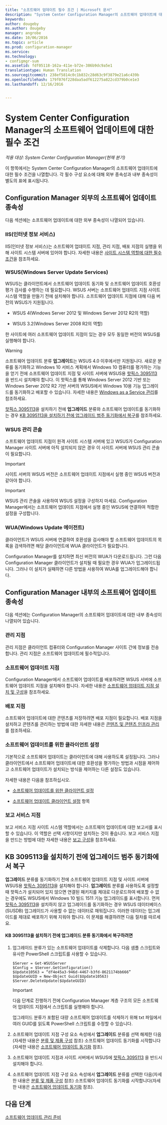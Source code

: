 ```yaml
---
title: "소프트웨어 업데이트 필수 조건 | Microsoft 문서"
description: "System Center Configuration Manager의 소프트웨어 업데이트에 대한 필수 조건에 대해 알아봅니다."
keywords: 
author: dougeby
ms.author: dougeby
manager: angrobe
ms.date: 10/06/2016
ms.topic: article
ms.prod: configuration-manager
ms.service: 
ms.technology:
- configmgr-sum
ms.assetid: fdf05118-162a-411e-b72e-386b9dc9a5e1
translationtype: Human Translation
ms.sourcegitcommit: 238ef5814c0c1b832c28d63c9f3879e21a6c439b
ms.openlocfilehash: 179f076f228daa5adf612275a822cd379b0ce1e3
ms.lasthandoff: 12/16/2016


---
```


# <a name="prerequisites-for-software-updates-in-system-center-configuration-manager"></a>System Center Configuration Manager의 소프트웨어 업데이트에 대한 필수 조건

*적용 대상: System Center Configuration Manager(현재 분기)*

이 항목에서는 System Center Configuration Manager의 소프트웨어 업데이트에 대한 필수 조건을 나열합니다. 각 필수 구성 요소에 대해 외부 종속성과 내부 종속성이 별도의 표에 표시됩니다.  

## <a name="software-update-dependencies-external-to-configuration-manager"></a>Configuration Manager 외부의 소프트웨어 업데이트 종속성  
 다음 섹션에는 소프트웨어 업데이트에 대한 외부 종속성이 나열되어 있습니다.  

### <a name="internet-information-services-iis"></a>IIS(인터넷 정보 서비스)  
 IIS(인터넷 정보 서비스)는 소프트웨어 업데이트 지점, 관리 지점, 배포 지점의 실행을 위해 사이트 시스템 서버에 있어야 합니다. 자세한 내용은 [사이트 시스템 역할에 대한 필수 조건](../../core/plan-design/configs/site-and-site-system-prerequisites.md)을 참조하세요.  

### <a name="windows-server-update-services-wsus"></a>WSUS(Windows Server Update Services)  
 WSUS는 클라이언트에서 소프트웨어 업데이트 동기화 및 소프트웨어 업데이트 호환성 평가 검사를 수행하는 데 필요합니다. WSUS 서버는 소프트웨어 업데이트 지점 사이트 시스템 역할을 만들기 전에 설치해야 합니다. 소프트웨어 업데이트 지점에 대해 다음 버전의 WSUS가 지원됩니다.  

-   WSUS 4(Windows Server 2012 및 Windows Server 2012 R2의 역할)  

-   WSUS 3.2(Windows Server 2008 R2의 역할)  

 한 사이트에 여러 소프트웨어 업데이트 지점이 있는 경우 모두 동일한 버전의 WSUS를 실행해야 합니다.  

> [!WARNING]  
>  소프트웨어 업데이트 분류 **업그레이드**는 WSUS 4.0 이후에서만 지원됩니다. 새로운 분류를 동기화하고 Windows 10 서비스 계획에서 Windows 10 컴퓨터를 평가하는 기능을 얻기 전에 소프트웨어 업데이트 지점 및 사이트 서버에 WSUS용 [핫픽스 3095113](https://support.microsoft.com/kb/3095113) 을 반드시 설치해야 합니다. 이 핫픽스를 통해 Windows Server 2012 기반 또는 Windows Server 2012 R2 기반 서버의 WSUS에서 Windows 10용 기능 업그레이드를 동기화하고 배포할 수 있습니다. 자세한 내용은 [Windows as a Service 관리](../../osd/deploy-use/manage-windows-as-a-service.md)를 참조하세요.  
>   
>  [핫픽스 3095113](https://support.microsoft.com/kb/3095113)을 설치하기 전에 **업그레이드** 분류와 소프트웨어 업데이트를 동기화하는 경우 [KB 3095113을 설치하기 전에 업그레이드 범주 동기화에서 복구](#BKMK_RecoverUpgrades)를 참조하세요.  

### <a name="wsus-administration-console"></a>WSUS 관리 콘솔  
 소프트웨어 업데이트 지점이 원격 사이트 시스템 서버에 있고 WSUS가 Configuration Manager 사이트 서버에 아직 설치되지 않은 경우 이 사이트 서버에 WSUS 관리 콘솔이 필요합니다.  

> [!IMPORTANT]  
>  사이트 서버의 WSUS 버전은 소프트웨어 업데이트 지점에서 실행 중인 WSUS 버전과 같아야 합니다.  

> [!IMPORTANT]  
>  WSUS 관리 콘솔을 사용하여 WSUS 설정을 구성하지 마세요. Configuration Manager에서는 소프트웨어 업데이트 지점에서 실행 중인 WSUS에 연결하여 적합한 설정을 구성합니다.  

### <a name="windows-update-agent-wua"></a>WUA(Windows Update 에이전트)  
 클라이언트가 WSUS 서버에 연결하여 호환성을 검사해야 할 소프트웨어 업데이트의 목록을 검색하려면 해당 클라이언트에 WUA 클라이언트가 필요합니다.  

 Configuration Manager를 설치하면 최신 버전의 WUA가 다운로드됩니다. 그런 다음 Configuration Manager 클라이언트가 설치될 때 필요한 경우 WUA가 업그레이드됩니다. 그러나 이 설치가 실패하면 다른 방법을 사용하여 WUA를 업그레이드해야 합니다.  

## <a name="software-update-dependencies-internal-to-configuration-manager"></a>Configuration Manager 내부의 소프트웨어 업데이트 종속성  
 다음 섹션에는 Configuration Manager의 소프트웨어 업데이트에 대한 내부 종속성이 나열되어 있습니다.  

### <a name="management-points"></a>관리 지점  
 관리 지점은 클라이언트 컴퓨터와 Configuration Manager 사이트 간에 정보를 전송합니다. 관리 지점은 소프트웨어 업데이트에 필수적입니다.  

### <a name="software-update-point"></a>소프트웨어 업데이트 지점  
 Configuration Manager에서 소프트웨어 업데이트를 배포하려면 WSUS 서버에 소프트웨어 업데이트 지점을 설치해야 합니다. 자세한 내용은 [소프트웨어 업데이트 지점 설치 및 구성](../get-started/install-a-software-update-point.md)을 참조하세요.

### <a name="distribution-points"></a>배포 지점  
 소프트웨어 업데이트에 대한 콘텐츠를 저장하려면 배포 지점이 필요합니다. 배포 지점을 설치하고 콘텐츠를 관리하는 방법에 대한 자세한 내용은 [콘텐츠 및 콘텐츠 인프라 관리](../../core/servers/deploy/configure/manage-content-and-content-infrastructure.md)를 참조하세요.  

### <a name="client-settings-for-software-updates"></a>소프트웨어 업데이트를 위한 클라이언트 설정  
 기본적으로 소프트웨어 업데이트는 클라이언트에 대해 사용하도록 설정됩니다. 그러나 클라이언트에서 소프트웨어 업데이트에 대한 호환성을 평가하는 방법과 시점을 제어하고 소프트웨어 업데이트가 설치되는 방식을 제어하는 다른 설정도 있습니다.  

 자세한 내용은 다음을 참조하십시오.  

-   [소프트웨어 업데이트를 위한 클라이언트 설정](../get-started/manage-settings-for-software-updates.md#a-namebkmkclientsettingsa-client-settings-for-software-updates)  

-   [소프트웨어 업데이트 클라이언트 설정](../../core/clients/deploy/about-client-settings.md#software-updates) 항목  

### <a name="reporting-services-point"></a>보고 서비스 지점  
 보고 서비스 지점 사이트 시스템 역할에서는 소프트웨어 업데이트에 대한 보고서를 표시할 수 있습니다. 이 역할은 선택 사항이지만 설치하는 것이 좋습니다. 보고 서비스 지점을 만드는 방법에 대한 자세한 내용은 [보고 구성](../../core/servers/manage/configuring-reporting.md)을 참조하세요.  

##  <a name="a-namebkmkrecoverupgradesa-recover-from-synchronizing-the-upgrades-category-before-you-install-kb-3095113"></a><a name="BKMK_RecoverUpgrades"></a> KB 3095113을 설치하기 전에 업그레이드 범주 동기화에서 복구  
 **업그레이드** 분류를 동기화하기 전에 소프트웨어 업데이트 지점 및 사이트 서버에 WSUS용 [핫픽스 3095113](https://support.microsoft.com/kb/3095113)을 설치해야 합니다. **업그레이드** 분류를 사용하도록 설정할 때 핫픽스가 설치되어 있지 않으면 연결된 패키지를 제대로 다운로드하여 배포할 수 없는 경우에도 WSUS에서 Windows 10 빌드 1511 기능 업그레이드를 표시합니다. 먼저 [핫픽스 3095113](https://support.microsoft.com/kb/3095113)을 설치하지 않고 업그레이드를 동기화하는 경우 WSUS 데이터베이스(SUSDB) 업그레이드가 사용할 수 없는 데이터로 채워집니다. 이러한 데이터는 업그레이드를 제대로 배포하기 위해 지워야 합니다.  이 문제를 해결하려면 다음 절차를 따르세요.  

#### <a name="to-recover-from-synchronizing-the-upgrades-classification-before-you-install-kb-3095113"></a>KB 3095113을 설치하기 전에 업그레이드 분류 동기화에서 복구하려면  

1.  업그레이드 분류가 있는 소프트웨어 업데이트를 삭제합니다. 다음 샘플 스크립트와 유사한 PowerShell 스크립트를 사용할 수 있습니다.  

    ```  
    $Server = Get-WSUSServer  
    $Config = $Server.GetConfiguration()  
    $Update10563 = “df4e45a3-946d-4467-b3fd-8621174bb666”  
    $UpdateGUID = New-Object Guid($Update10563)  
    $Server.DeleteUpdate($UpdateGUID)  
    ```  

    > [!IMPORTANT]  
    >  다음 단계로 진행하기 전에 Configuration Manager 계층 구조의 모든 소프트웨어 업데이트 지점에서 스크립트를 실행해야 합니다.  

     업그레이드 분류가 포함된 대량 소프트웨어 업데이트를 삭제하기 위해 txt 파일에서 여러 GUID를 읽도록 PowerShell 스크립트를 수정할 수 있습니다.  

2.  소프트웨어 업데이트 지점 구성 요소 속성에서 **업그레이드** 분류를 선택 해제한 다음(자세한 내용은 [분류 및 제품 구성](../get-started/configure-classifications-and-products.md) 참조) 소프트웨어 업데이트 동기화를 시작합니다(자세한 내용은 [소프트웨어 업데이트 동기화](../get-started/synchronize-software-updates.md) 참조).  

3.  소프트웨어 업데이트 지점과 사이트 서버에서 WSUS에 [핫픽스 3095113](https://support.microsoft.com/kb/3095113) 을 반드시 설치해야 합니다.  

4.  소프트웨어 업데이트 지점 구성 요소 속성에서 **업그레이드** 분류를 선택한 다음(자세한 내용은 [분류 및 제품 구성](../get-started/configure-classifications-and-products.md) 참조) 소프트웨어 업데이트 동기화를 시작합니다(자세한 내용은 [소프트웨어 업데이트 동기화](../get-started/synchronize-software-updates.md) 참조).  

## <a name="next-steps"></a>다음 단계
[소프트웨어 업데이트 관리 준비](../get-started/prepare-for-software-updates-management.md)

